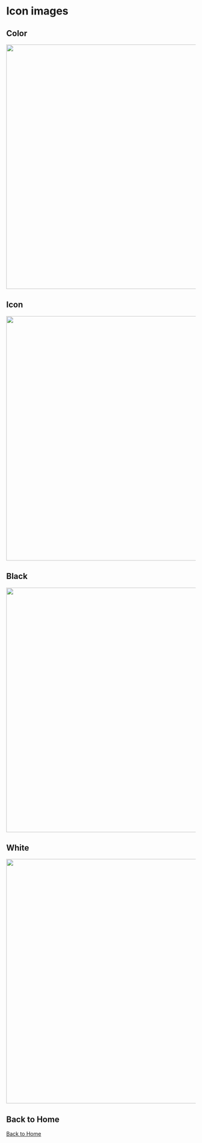 # Icon images

## Color

<p align="center">
<img width="650" src="/static/images/crypto-color-optimized.png" />
</p>


## Icon

<p align="center">
<img width="650" src="/static/images/crypto-icon-optimized.png" />
</p>

## Black

<p align="center">
<img width="650" src="/static/images/crypto-black-optimized.png" />
</p>

## White

<p align="center">
<img width="650" src="/static/images/crypto-white-optimized.png" />
</p>

## Back to Home

[Back to Home](/)